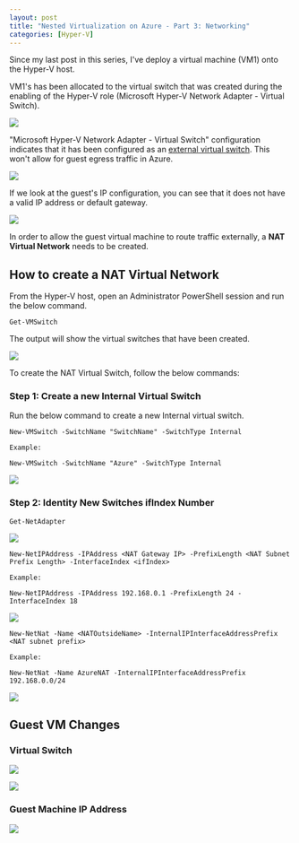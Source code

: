 ```yaml
---
layout: post
title: "Nested Virtualization on Azure - Part 3: Networking"
categories: [Hyper-V]
---
```


Since my last post in this series, I've deploy a virtual machine (VM1) onto the Hyper-V host.

VM1's has been allocated to the virtual switch that was created during the enabling of the Hyper-V role (Microsoft Hyper-V Network Adapter - Virtual Switch).

![](/docs/assets/images/2022-04-29-hyperv-networking/Hyperv-Guest-vSwitch-Original.jpg)

 "Microsoft Hyper-V Network Adapter - Virtual Switch" configuration indicates that it has been configured as an [external virtual switch](https://docs.microsoft.com/en-us/windows-server/virtualization/hyper-v/plan/plan-hyper-v-networking-in-windows-server#switch-and-network-adapter-choices). This won't allow for guest egress traffic in Azure.

![](/docs/assets/images/2022-04-29-hyperv-networking/Hyperv-Networking-vSwitch-Original.jpg)

If we look at the guest's IP configuration, you can see that it does not have a valid IP address or default gateway.

![](/docs/assets/images/2022-04-29-hyperv-networking/Hyperv-Networking-Guest-IP.jpg)

In order to allow the guest virtual machine to route traffic externally, a **NAT Virtual Network** needs to be created.


## How to create a NAT Virtual Network

From the Hyper-V host, open an Administrator PowerShell session and run the below command.

```
Get-VMSwitch
```

The output will show the virtual switches that have been created.

![](/docs/assets/images/2022-04-29-hyperv-networking/Hyperv-Networking-OriginalSwitch.jpg)


To create the NAT Virtual Switch, follow the below commands:

### Step 1: Create a new Internal Virtual Switch

Run the below command to create a new Internal virtual switch.

```
New-VMSwitch -SwitchName "SwitchName" -SwitchType Internal

Example:

New-VMSwitch -SwitchName "Azure" -SwitchType Internal
```

![](/docs/assets/images/2022-04-29-hyperv-networking/Hyperv-Networking-AzureSwitch.jpg)

### Step 2: Identity New Switches ifIndex Number


```
Get-NetAdapter
```

![](/docs/assets/images/2022-04-29-hyperv-networking/Hyperv-Networking-ifIndex.jpg)

```
New-NetIPAddress -IPAddress <NAT Gateway IP> -PrefixLength <NAT Subnet Prefix Length> -InterfaceIndex <ifIndex>

Example:

New-NetIPAddress -IPAddress 192.168.0.1 -PrefixLength 24 -InterfaceIndex 18
```
![](/docs/assets/images/2022-04-29-hyperv-networking/Hyperv-Networking-NATIP.jpg)

```
New-NetNat -Name <NATOutsideName> -InternalIPInterfaceAddressPrefix <NAT subnet prefix>

Example:

New-NetNat -Name AzureNAT -InternalIPInterfaceAddressPrefix 192.168.0.0/24
```

![](/docs/assets/images/2022-04-29-hyperv-networking/Hyperv-Networking-NewNat.jpg)

## Guest VM Changes

### Virtual Switch

![](/docs/assets/images/2022-04-29-hyperv-networking/Hyperv-Guest-vSwitch-Original.jpg)

![](/docs/assets/images/2022-04-29-hyperv-networking/Hyperv-Guest-vSwitch-Azure.jpg)

### Guest Machine IP Address

![](/docs/assets/images/2022-04-29-hyperv-networking/Hyperv-Guest-IP.jpg)